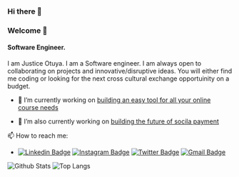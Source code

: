 ### Hi there 👋
### Welcome 👋

#### Software Engineer.

I am Justice Otuya. I am a Software engineer. I am always open to collaborating on projects and innovative/disruptive ideas. You will either find me coding or looking for the next cross cultural exchange opportuinity on a budget.

- 🔭 I’m currently working on [building an easy tool for all your online course needs](https://cline.app)

- 🔭 I’m also currently working on [building the future of socila payment](https://vendly.com/)

📫 How to reach me: 
- [![Linkedin Badge](https://img.shields.io/badge/-justiceotuya-blue?style=flat&logo=Linkedin&logoColor=white&link=https://www.linkedin.com/in/justiceotuya/)](https://www.linkedin.com/in/abahnj/)   [![Instagram Badge](https://img.shields.io/badge/-justiceotuya-1da1f2?style=flat&logo=twitter&logoColor=white&link=https://twitter.com/justiceotuya/)](https://twitter.com/justiceotuya)   [![Twitter Badge](https://img.shields.io/badge/-@justiceotuya-03a57a?style=flat&labelColor=000000&logo=Medium&link=https://medium.com/@aemmadi/)](https://medium.com/@justiceotuya)   [![Gmail Badge](https://img.shields.io/badge/-jotuya2@gmail.com-c14438?style=flat&logo=Gmail&logoColor=white&link=mailto:jotuya2@gmail.com)](mailto:jotuya2@gmail.com)


![Github Stats](https://github-readme-stats.vercel.app/api?username=justiceotuya&count_private=true&show_icons=true&include_all_commits=true)
![Top Langs](https://github-readme-stats.vercel.app/api/wakatime?username=justiceotuya)


<!--
**justiceotuya/justiceotuya** is a ✨ _special_ ✨ repository because its `README.md` (this file) appears on your GitHub profile.

Here are some ideas to get you started:

- 🔭 I’m currently working on ...
- 🌱 I’m currently learning ...
- 👯 I’m looking to collaborate on ...
- 🤔 I’m looking for help with ...
- 💬 Ask me about ...
- 📫 How to reach me: ...
- 😄 Pronouns: ...
- ⚡ Fun fact: ...
-->
